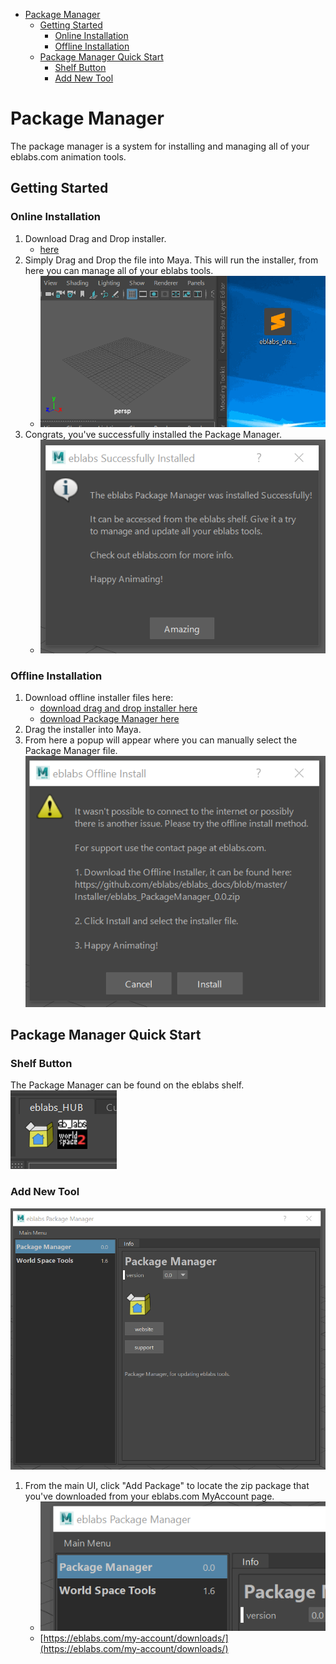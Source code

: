 - [Package Manager](#package-manager)
  * [Getting Started](#getting-started)
    + [Online Installation](#online-installation)
    + [Offline Installation](#offline-installation)
  * [Package Manager Quick Start](#package-manager-quick-start)
    + [Shelf Button](#shelf-button)
    + [Add New Tool](#add-new-tool)

# Package Manager
The package manager is a system for installing and managing all of your eblabs.com animation tools. 
## Getting Started

### Online Installation

1. Download Drag and Drop installer. 
    - [here](https://raw.githubusercontent.com/eblabs/eblabs_community/master/Installer/eblabs_drag_drop_install.py)<br/>
2. Simply Drag and Drop the file into Maya. This will run the installer, from here you can manage all of your eblabs tools. <br/>
    - ![Drag and Drop](https://raw.githubusercontent.com/eblabs/eblabs_community/master/docs/PackageManager/eblabsPackageManager_installer.gif)
3. Congrats, you've successfully installed the Package Manager. <br/> 
    - ![](https://raw.githubusercontent.com/eblabs/eblabs_community/master/docs/PackageManager/eblabsPackageManager_installer_success.png)


### Offline Installation
1. Download offline installer files here:
    - [download drag and drop installer here](https://raw.githubusercontent.com/eblabs/eblabs_community/master/Installer/eblabs_drag_drop_install.py)
    - [download Package Manager here](https://github.com/eblabs/eblabs_community/tree/master/Installer/versions)
2. Drag the installer into Maya.
3. From here a popup will appear where you can manually select the Package Manager file. <br/> ![](https://raw.githubusercontent.com/eblabs/eblabs_community/master/docs/PackageManager/eblabsPackageManager_installer_offline.png)

## Package Manager Quick Start

### Shelf Button

The Package Manager can be found on the eblabs shelf.<br/>
![](https://raw.githubusercontent.com/eblabs/eblabs_community/master/docs/PackageManager/eblabsPackageManager_Shelf.png)

### Add New Tool
![](https://raw.githubusercontent.com/eblabs/eblabs_community/master/docs/PackageManager/eblabsPackageManager_UI.png)
1. From the main UI, click "Add Package" to locate the zip package that you've downloaded from your eblabs.com MyAccount page. <br/>
    - ![](https://raw.githubusercontent.com/eblabs/eblabs_community/master/docs/PackageManager/eblabsPackageManager_addPackage.gif)
    - [https://eblabs.com/my-account/downloads/](https://eblabs.com/my-account/downloads/)    
